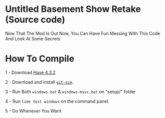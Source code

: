 # Untitled Basement Show Retake (Source code)
Now That The Mod Is Out Now, You Can Have Fun Messing With This Code And Look At Some Secrets

# How To Compile
1 - Download [Haxe 4.3.2](https://haxe.org/download/version/4.3.2/)

2 - Download and install [`git-scm`](https://git-scm.com/download/win).

3 - Run Both `windows.bat` & `windows-msvc.bat` on "setup/" folder

4 - Run `lime test windows` on the command panel.

5 - Do Whenever You Want
